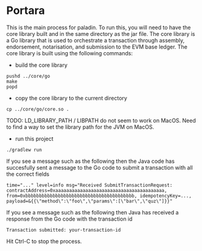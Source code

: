 # Portara

This is the main process for paladin.  To run this, you will need to have the core library built and in the same directory as the jar file.  The core library is a Go library that is used to orchestrate a transaction through assembly, endorsement, notarisation, and submission to the EVM base ledger.  The core library is built using the following commands:

 - build the core library
```
pushd ../core/go
make
popd
```

 - copy the core library to the current directory
```
cp ../core/go/core.so .
```
TODO: LD_LIBRARY_PATH / LIBPATH do not seem to work on MacOS.  Need to find a way to set the library path for the JVM on MacOS.

 - run this project
```
./gradlew run
```

If you see a message such as the following then the Java code has succesfully sent a message to the Go code to submit a transaction with all the correct fields
```
time="..." level=info msg="Received SubmitTransactionRequest: contractAddress=0xaaaaaaaaaaaaaaaaaaaaaaaaaaaaaaaaaaaaaaaa, from=0xbbbbbbbbbbbbbbbbbbbbbbbbbbbbbbbbbbbbbbbb, idempotencyKey=..., payload=&{{\"method\":\"foo\",\"params\":[\"bar\",\"quz\"]}}"
```

If you see a message such as the following then Java has received a response from the Go code with the transaction id
```
Transaction submitted: your-transaction-id
```

Hit Ctrl-C to stop the process.
